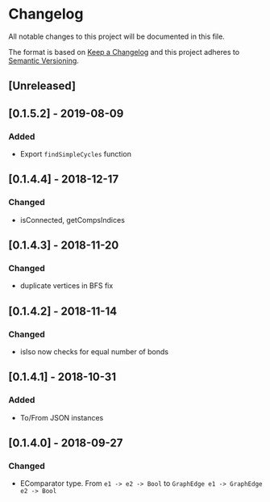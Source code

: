 # Changelog
All notable changes to this project will be documented in this file.

The format is based on [Keep a Changelog](http://keepachangelog.com/en/1.0.0/)
and this project adheres to [Semantic Versioning](http://semver.org/spec/v2.0.0.html).

## [Unreleased]
## [0.1.5.2] - 2019-08-09
### Added
- Export `findSimpleCycles` function

## [0.1.4.4] - 2018-12-17
### Changed
- isConnected, getCompsIndices

## [0.1.4.3] - 2018-11-20
### Changed
- duplicate vertices in BFS fix

## [0.1.4.2] - 2018-11-14
### Changed
- isIso now checks for equal number of bonds

## [0.1.4.1] - 2018-10-31
### Added
- To/From JSON instances

## [0.1.4.0] - 2018-09-27

### Changed
- EComparator type. From `e1 -> e2 -> Bool` to `GraphEdge e1 -> GraphEdge e2 -> Bool`
